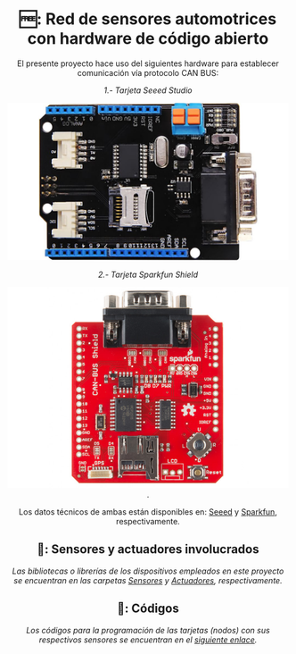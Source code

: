 <header>

<!--
  <<< Author notes: Course header >>>
-->

# 🆓: Red de sensores automotrices con hardware de código abierto

El presente proyecto hace uso del siguientes hardware para establecer comunicación vía protocolo CAN BUS:

*1.- Tarjeta Seeed Studio*

![Seeed Studio](https://github.com/LASGaspariano/red-sensores-automotrices/blob/main/Tessel_CAN-BUS-Shield_30110896-01.jpg)

*2.- Tarjeta Sparkfun Shield*

![Sparkfun Shield](https://github.com/LASGaspariano/red-sensores-automotrices/blob/main/can-bus-shield-para-arduino.jpg). 

Los datos técnicos de ambas están disponibles en: [Seeed](https://www.seeedstudio.com/CAN-BUS-Shield-V2.html?srsltid=AfmBOooxECFFg5UrVvI3tu7SZtpY-n5GCdLO14jTlGvd5yURRbmcR_oN) y [Sparkfun](https://www.sparkfun.com/can-bus-shield.html), respectivamente.

## 📁: Sensores y actuadores involucrados

_Las bibliotecas o librerías de los dispositivos empleados en este proyecto se encuentran en las carpetas [Sensores](https://github.com/LASGaspariano/red-sensores-automotrices/tree/main/C%C3%B3digos%20Arduino/Sensores) y [Actuadores](https://github.com/LASGaspariano/red-sensores-automotrices/tree/main/C%C3%B3digos%20Arduino/Actuadores), respectivamente._

## 📁: Códigos

_Los códigos para la programación de las tarjetas (nodos) con sus respectivos sensores se encuentran en el [siguiente enlace](https://github.com/LASGaspariano/red-sensores-automotrices/tree/main/C%C3%B3digos%20Arduino)._

